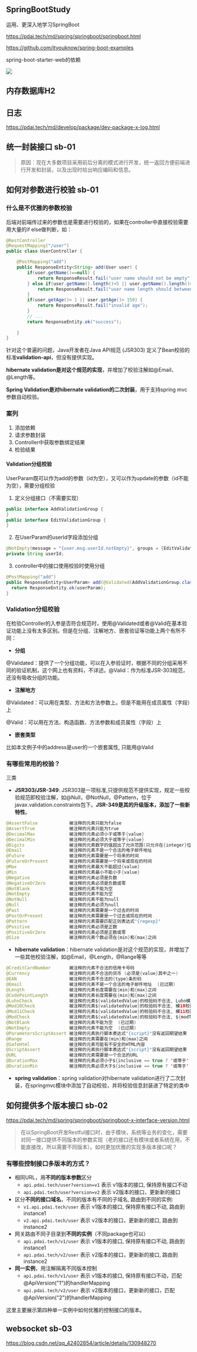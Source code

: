 SpringBootStudy
---

运用、更深入地学习SpringBoot

https://pdai.tech/md/spring/springboot/springboot.html

https://github.com/ityouknow/spring-boot-examples





spring-boot-starter-web的依赖

![](images/image-20231115013617877.png)



## 内存数据库H2





## 日志

https://pdai.tech/md/develop/package/dev-package-x-log.html



## 统一封装接口 sb-01

> 原因：现在大多数项目采用前后分离的模式进行开发，统一返回方便前端进行开发和封装，以及出现时给出响应编码和信息。



## 如何对参数进行校验 sb-01

### 什么是不优雅的参数校验

后端对前端传过来的参数也是需要进行校验的，如果在controller中直接校验需要用大量的if else做判断，如：

```java
@RestController
@RequestMapping("/user")
public class UserController {

    @PostMapping("add")
    public ResponseEntity<String> add(User user) {
        if(user.getName()==null) {
            return ResponseResult.fail("user name should not be empty");
        } else if(user.getName().length()<5 || user.getName().length()>50){
            return ResponseResult.fail("user name length should between 5-50");
        }
        if(user.getAge()< 1 || user.getAge()> 150) {
            return ResponseResult.fail("invalid age");
        }
        // ...
        return ResponseEntity.ok("success");
    
    }
}
```

针对这个普遍的问题，Java开发者在Java API规范 (JSR303) 定义了Bean校验的标准**validation-api**，但没有提供实现。

**hibernate validation是对这个规范的实现**，并增加了校验注解如@Email、@Length等。

**Spring Validation是对hibernate validation的二次封装**，用于支持spring mvc参数自动校验。

### 案列

1. 添加依赖
2. 请求参数封装
3. Controller中获取参数绑定结果
4. 检验结果



#### Validation分组校验

UserParam既可以作为add的参数（id为空），又可以作为update的参数（id不能为空），需要分组校验

1. 定义分组接口（不需要实现）

```java
public interface AddValidationGroup {
}
public interface EditValidationGroup {
}
```

2. 在UserParam的userId字段添加分组

```java
@NotEmpty(message = "{user.msg.userId.notEmpty}", groups = {EditValidationGroup.class}) // 这里
private String userId;
```



3. controller中的接口使用校验时使用分组

```java
@PostMapping("add")
public ResponseEntity<UserParam> add(@Validated(AddValidationGroup.class) @RequestBody UserParam userParam) {
  return ResponseEntity.ok(userParam);
}
```





### Validation分组校验

在检验Controller的入参是否符合规范时，使用@Validated或者@Valid在基本验证功能上没有太多区别。但是在分组、注解地方、嵌套验证等功能上两个有所不同：

- **分组**

@Validated：提供了一个分组功能，可以在入参验证时，根据不同的分组采用不同的验证机制，这个网上也有资料，不详述。@Valid：作为标准JSR-303规范，还没有吸收分组的功能。

- **注解地方**

@Validated：可以用在类型、方法和方法参数上。但是不能用在成员属性（字段）上

@Valid：可以用在方法、构造函数、方法参数和成员属性（字段）上

- **嵌套类型**

比如本文例子中的address是user的一个嵌套属性, 只能用@Valid



### 有哪些常用的校验？

三类

- **JSR303/JSR-349**: JSR303是一项标准,只提供规范不提供实现，规定一些校验规范即校验注解，如@Null，@NotNull，@Pattern，位于javax.validation.constraints包下。**JSR-349是其的升级版本，添加了一些新特性**。

```java
@AssertFalse            被注释的元素只能为false
@AssertTrue             被注释的元素只能为true
@DecimalMax             被注释的元素必须小于或等于{value}
@DecimalMin             被注释的元素必须大于或等于{value}
@Digits                 被注释的元素数字的值超出了允许范围(只允许在{integer}位整数和{fraction}位小数范围内)
@Email                  被注释的元素不是一个合法的电子邮件地址
@Future                 被注释的元素需要是一个将来的时间
@FutureOrPresent        被注释的元素需要是一个将来或现在的时间
@Max                    被注释的元素最大不能超过{value}
@Min                    被注释的元素最小不能小于{value}
@Negative               被注释的元素必须是负数
@NegativeOrZero         被注释的元素必须是负数或零
@NotBlank               被注释的元素不能为空
@NotEmpty               被注释的元素不能为空
@NotNull                被注释的元素不能为null
@Null                   被注释的元素必须为null
@Past                   被注释的元素需要是一个过去的时间
@PastOrPresent          被注释的元素需要是一个过去或现在的时间
@Pattern                被注释的元素需要匹配正则表达式"{regexp}"
@Positive               被注释的元素必须是正数
@PositiveOrZero         被注释的元素必须是正数或零
@Size                   被注释的元素个数必须在{min}和{max}之间

```

- **hibernate validation**：hibernate validation是对这个规范的实现，并增加了一些其他校验注解，如@Email，@Length，@Range等等

```java
@CreditCardNumber       被注释的元素不合法的信用卡号码
@Currency               被注释的元素不合法的货币 (必须是{value}其中之一)
@EAN                    被注释的元素不合法的{type}条形码
@Email                  被注释的元素不是一个合法的电子邮件地址  (已过期)
@Length                 被注释的元素长度需要在{min}和{max}之间
@CodePointLength        被注释的元素长度需要在{min}和{max}之间
@LuhnCheck              被注释的元素${validatedValue}的校验码不合法, Luhn模10校验和不匹配
@Mod10Check             被注释的元素${validatedValue}的校验码不合法, 模10校验和不匹配
@Mod11Check             被注释的元素${validatedValue}的校验码不合法, 模11校验和不匹配
@ModCheck               被注释的元素${validatedValue}的校验码不合法, ${modType}校验和不匹配  (已过期)
@NotBlank               被注释的元素不能为空  (已过期)
@NotEmpty               被注释的元素不能为空  (已过期)
@ParametersScriptAssert 被注释的元素执行脚本表达式"{script}"没有返回期望结果
@Range                  被注释的元素需要在{min}和{max}之间
@SafeHtml               被注释的元素可能有不安全的HTML内容
@ScriptAssert           被注释的元素执行脚本表达式"{script}"没有返回期望结果
@URL                    被注释的元素需要是一个合法的URL
@DurationMax            被注释的元素必须小于${inclusive == true ? '或等于' : ''}${days == 0 ? '' : days += '天'}${hours == 0 ? '' : hours += '小时'}${minutes == 0 ? '' : minutes += '分钟'}${seconds == 0 ? '' : seconds += '秒'}${millis == 0 ? '' : millis += '毫秒'}${nanos == 0 ? '' : nanos += '纳秒'}
@DurationMin            被注释的元素必须大于${inclusive == true ? '或等于' : ''}${days == 0 ? '' : days += '天'}${hours == 0 ? '' : hours += '小时'}${minutes == 0 ? '' : minutes += '分钟'}${seconds == 0 ? '' : seconds += '秒'}${millis == 0 ? '' : millis += '毫秒'}${nanos == 0 ? '' : nanos += '纳秒'}

```



- **spring validation**：spring validation对hibernate validation进行了二次封装，在springmvc模块中添加了自动校验，并将校验信息封装进了特定的类中



## 如何提供多个版本接口 sb-02

https://pdai.tech/md/spring/springboot/springboot-x-interface-version.html

> 在以SpringBoot开发Restful接口时，由于模块，系统等业务的变化，需要对同一接口提供不同版本的参数实现（老的接口还有模块或者系统在用，不能直接改，所以需要不同版本）。如何更加优雅的实现多版本接口呢？



### 有哪些控制接口多版本的方式？

- 相同URL，用**不同的版本参数**区分
  - `api.pdai.tech/user?version=v1` 表示 v1版本的接口, 保持原有接口不动
  - `api.pdai.tech/user?version=v2` 表示 v2版本的接口，更新新的接口
- 区分**不同的接口域名**，不同的版本有不同的子域名, 路由到不同的实例:
  - `v1.api.pdai.tech/user` 表示 v1版本的接口, 保持原有接口不动, 路由到instance1
  - `v2.api.pdai.tech/user` 表示 v2版本的接口，更新新的接口, 路由到instance2
- 网关路由不同子目录到**不同的实例**（不同package也可以）
  - `api.pdai.tech/v1/user` 表示 v1版本的接口, 保持原有接口不动, 路由到instance1
  - `api.pdai.tech/v2/user` 表示 v2版本的接口，更新新的接口, 路由到instance2
- **同一实例**，用注解隔离不同版本控制
  - `api.pdai.tech/v1/user` 表示 v1版本的接口, 保持原有接口不动，匹配@ApiVersion("1")的handlerMapping
  - `api.pdai.tech/v2/user` 表示 v2版本的接口，更新新的接口，匹配@ApiVersion("2")的handlerMapping

这里主要展示第四种单一实例中如何优雅的控制接口的版本。





## websocket sb-03

https://blog.csdn.net/qq_42402854/article/details/130948270
